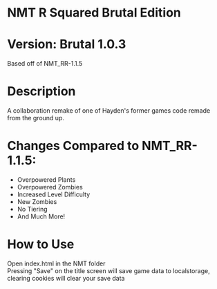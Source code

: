 # NMT R Squared Brutal Edition

# Version: Brutal 1.0.3    
Based off of NMT_RR-1.1.5    

# Description
A collaboration remake of one of Hayden's former games code remade from the ground up.         

# Changes Compared to NMT_RR-1.1.5:
<ul>
  <li>Overpowered Plants</li>
  <li>Overpowered Zombies</li>
  <li>Increased Level Difficulty</li>
  <li>New Zombies</li>
  <li>No Tiering</li>
  <li>And Much More!</li>
</ul>   
   
# How to Use
Open index.html in the NMT folder     
Pressing "Save" on the title screen will save game data to localstorage, clearing cookies will clear your save data


